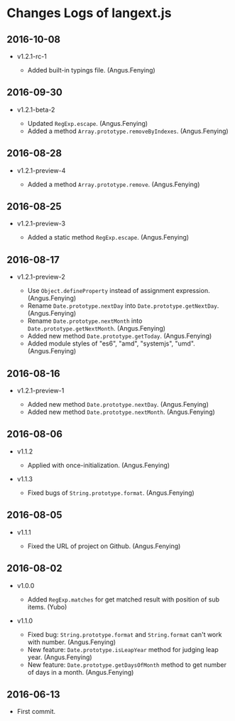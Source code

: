# Changes Logs of langext.js

## 2016-10-08

-   v1.2.1-rc-1

    - Added built-in typings file. (Angus.Fenying)

## 2016-09-30

-   v1.2.1-beta-2

    - Updated `RegExp.escape`. (Angus.Fenying)
    - Added a method `Array.prototype.removeByIndexes`. (Angus.Fenying)

## 2016-08-28

-   v1.2.1-preview-4

    - Added a method `Array.prototype.remove`. (Angus.Fenying)

## 2016-08-25

-   v1.2.1-preview-3

    - Added a static method `RegExp.escape`. (Angus.Fenying)

## 2016-08-17

-   v1.2.1-preview-2

    - Use `Object.defineProperty` instead of assignment expression. (Angus.Fenying)
    - Rename `Date.prototype.nextDay` into `Date.prototype.getNextDay`. (Angus.Fenying)
    - Rename `Date.prototype.nextMonth` into `Date.prototype.getNextMonth`. (Angus.Fenying)
    - Added new method `Date.prototype.getToday`. (Angus.Fenying)
    - Added module styles of "es6", "amd", "systemjs", "umd". (Angus.Fenying)

## 2016-08-16

-   v1.2.1-preview-1

    - Added new method `Date.prototype.nextDay`. (Angus.Fenying)
    - Added new method `Date.prototype.nextMonth`. (Angus.Fenying)

## 2016-08-06

-   v1.1.2

    - Applied with once-initialization. (Angus.Fenying)

-   v1.1.3

    - Fixed bugs of `String.prototype.format`. (Angus.Fenying)

## 2016-08-05

-   v1.1.1

    - Fixed the URL of project on Github. (Angus.Fenying)

## 2016-08-02

-   v1.0.0

    - Added `RegExp.matches` for get matched result with position of sub items. (Yubo)

-   v1.1.0

    - Fixed bug: `String.prototype.format` and `String.format` can't work with number. (Angus.Fenying)
    - New feature: `Date.prototype.isLeapYear` method for judging leap year. (Angus.Fenying)
    - New feature: `Date.prototype.getDaysOfMonth` method to get number of days in a month. (Angus.Fenying)

## 2016-06-13

- First commit.
